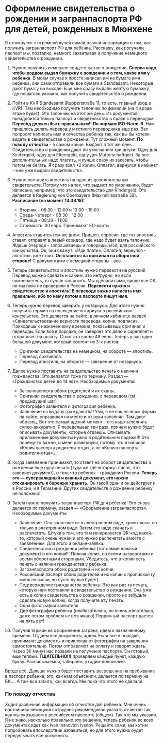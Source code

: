 # Оформление свидетельства о рождении и загранпаспорта РФ для детей, рожденных в Мюнхене

Я столкнулся с огромной кучей самой разной информации о том, как получить загранпаспорт РФ для ребенка.
Расскажу, как получали паспорт мы, поэтапно, немного захватывая и получение немецкого свидетельства о рождении.

1. Нужно получить немецкое свидетельство о рождении. **Сперва надо, чтобы роддом выдал бумажку о рождении и о том, какое имя у ребенка.** В моем случае я просто написал им на бумаге имя ребенка, они сами отправили все бумаги в Standesamt. Некоторые дают бумагу на выходе. Еще мне сразу выдали желтую бумажку, где пошагово указано, как получить свидетельство о рождении.

2. Пойти в KVR Standesamt (Ruppertstraße 11, то есть, главный вход в KVR). Там необходимо получить талончик по фамилии (на 4 вроде этаже будет). Это талончик на этот же день.
Из документов понадобится только паспорт и свидетельство о браке с переводом. **Перевод должен быть правильным!! По нормам ISO-Norm-9.** Нам пришлось делать перевод у местного переводчика еще раз.
Вас попросят написать имя и отчества ребенка так, как вы бы хотели видеть в свидетельстве о рождении. Тут сложный момент.
**По поводу отчества** - в самом конце.
Выдают в тот же день. Свидетельство о рождении дают по умолчанию три штуки! Одну для Kindergeld, одну для Elterngeld, одну для Mutterschaftgeld.
За все дополнительные надо платить, и лучше сразу их заказать, чтобы потом не бегать. Я сразу взял +2 копии. Оплатил, вернулся в кабинет - мне уже выдали свидетельства.

3. Нужно поставить апостиль на одно из дополнительных свидетельств. Потому что на тех, что выдают по умолчанию, будет написано, например, что это свидетельство для Kindergeld.
Это делается в Regierung von Oberbayern (Maximillianstraße 39).
**Расписание (на момент 13.08.19):**
   * Вторник - 08:30 - 12:00 и 13:00 - 15:00
   * Среда-Четверг - 08:30 - 12:00
   * Пятница - 08:30 - 11:00
   * Стоимость: 20 евро. Принимают EC-карты.

4. Апостиль ставится тем же днем. Пришел, спросил, где тут апостиль ставят, отправят в левый коридор, где надо будет взять талончик. Ждешь очереди - запрашиваешь и говоришь, мол, для российского консульства. Ок, они скажут: «Иди плати». Оплатил, вернулся - апостиль уже стоит.
**Он ставится на оригинал на оборотной стороне!**
С документами с немецкой стороны - все.

5. Теперь свидетельство и апостиль нужно перевести на русский.
Перевод можно сделать и самим, это нетрудно, но если сомневаетесь, то лучше заплатить. Мы сделали сами, вроде все ОК, но мы пока не проверяли в России. **Перевести нужно и свидетельство и апостиль! В переводе важно написать имя правильно, ибо по нему потом в паспорте пишут имя.**

6. Теперь нужно перевод заверить у нотариуса. Для этого нужно получить термин на посещение нотариуса в российском консульстве. Это делается на сайте, в личном кабинет,е раздел «Свидетельствование верности перевода, копии, подписи».
Приходишь к назначенному времени, показываешь оригинал и переводы. Если все в порядке, он заверяет это дело и скрепляет и отправляет на оплату. Стоит это вроде 49 евро.
Теперь у вас один большой документ, который состоит из 3-х листов:

   * Оригинал свидетельства на немецком, на обороте — апостиль.
   * Перевод оригинала.
   * Перевод апостиля, на обороте — заверение от нотариуса.

7. Далее нужно поставить на свидетельство печать о наличии гражданства! Это делается тоже по термину. Раздел — «Гражданство детей до 14 лет».
Необходимые документы:

   * Загранпаспорта обоих родителей и их сканы.
   * Оригинал свидетельства о рождении, с переводом (см. предыдущий шаг)
   * Фотография заявителя и фотография ребенка.
   * Заявление на выдачу гражданства! Увы, я не нашел норм формы на сайте, спрашивал на месте и от руки заполнял. Там дают образец. Вот это самый адский момент - его надо заполнять супер-аккуратно. Я переделывал три раза, причем нужно будет описывать документы, которые отдаешь. Описывать приложенные документы нужно в родительном падеже!!! Это почему-то важно, и меня развернули, потому что я написал «Копия паспорта родителя-отца», а не «Копию паспорта родителя-отца»...

8. Когда заявление принимают, то ставят на оборот свидетельства о рождении еще одну печать (туда же где нотариус писал, что заверяет документ), о том, что ребенок - гражданин России.
**Теперь это — супервалидный и важный документ, его нужно отсканировать и бережно хранить.** Он такой один и он действует и в России, и в Германии. Других свидетельств о рождении ребенку не положено!

9. Затем нужно получить загранпаспорт РФ для ребенка. Это снова делается по термину, раздел — «Оформление загранпаспорта».
Необходимые документы:
    * Заявление. Оно заполняется в электронном виде, криво-косо, но только в электронном виде. Затем его надо скачать и распечатать. Штука в том, что там генерируется QR-код какой-то, который очень нужен и его нужно распечатать вместе с заявлением. Для этого и онлайн-заявка.
    * Свидетельство о рождении ребенка (тот самый важный документ) и его копия!!! Полная копия, со всеми разворотами и всеми оборотными сторонами. Убедитесь, что в копии есть печать о наличии гражданства у ребенка.
    * Загранпаспорта обоих родителей и их копии.
    * Российский паспорт обоих родителей и их копии с пропиской (у меня не взяли, но пусть лучше будет)
    * Подтверждение гражданства ребенка. Это как раз та печать, которую нам поставили в свидетельство о рождении. Она уже есть в копии свидетельства о рождении, просто не забудьте сделать новую копию, когда получите эту печать.
    * Одна фотография заявителя
    * Две фотографии ребенка (необязательно, но очень желательно, даже потом проблем не возникало)
Первичный паспорт дается на пять лет!

10. Получив термин на оформление заграна, идем к назначенному времени. Отдаем все документы, ждем. Если все в порядке, принимают документы и приклеивают фотографии на заявления самостоятельно. Потом отправляют на оплату и говорят ждать. Через 30 минут нас позвали на получение паспорта. Он готовый, еще теплый. **ТЩАТЕЛЬНО!!!** проверяем каждый пункт, каждую букву. Расписываемся, забираем, уходим довольные.

Вроде всё. Дальше нужно будет поставить разрешение на пребывание в паспорт ребенка, это, как нам объяснили, делается по термину на БК.... А там все забито, как всегда. Мы пока что этого не сделали.

### По поводу отчества

Ходит различная информация об отчестве для ребенка. Мне очень настойчиво немецкий сотрудник рекомендовал указать отчество так, как мы указываем в российском паспорте (общем). Так что мы указали. Я не знаю, насколько правильно это решение, теперь ребенок во всех документах идет как Ivan Inanovich Ivanov. Решайте сами, мы хотим попробовать впоследствии избавиться, но для этого нужно будет переделывать все документы.

